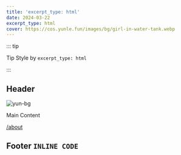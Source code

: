 ```yaml
---
title: 'excerpt_type: html'
date: 2024-03-22
excerpt_type: html
cover: https://cos.yunle.fun/images/bg/girl-in-water-tank.webp
---
```


::: tip

Tip Style by `excerpt_type: html`

:::

## Header

![yun-bg](https://cdn.yunyoujun.cn/img/bg/stars-timing-0-blur-30px.jpg)

<!-- more -->

Main Content

[/about](/about)

## Footer `INLINE CODE`
